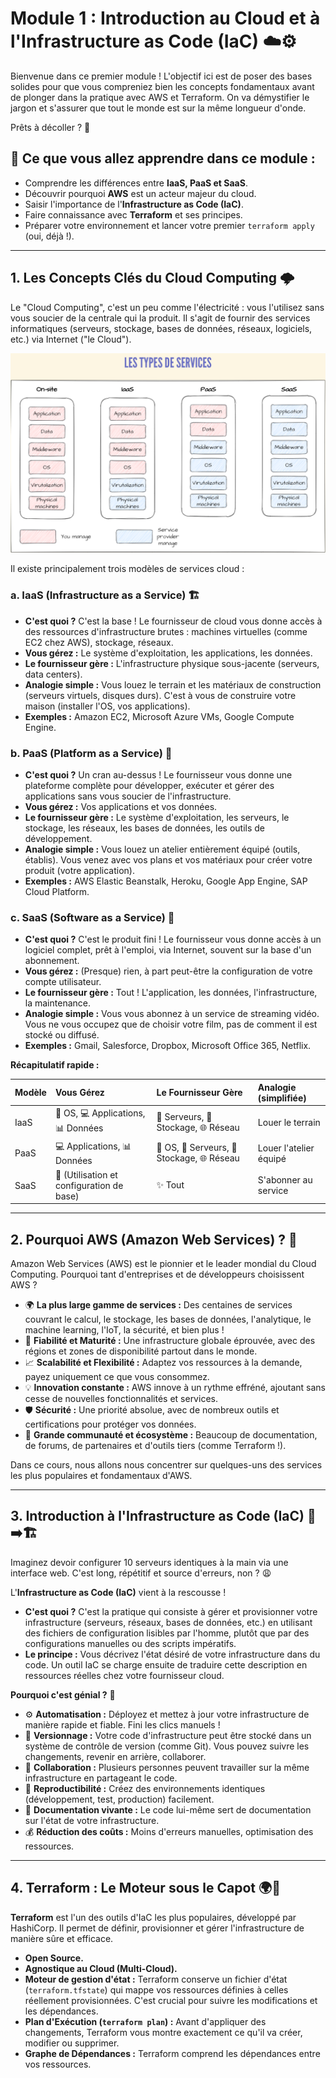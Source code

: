 # Module 1 : Introduction au Cloud et à l'Infrastructure as Code (IaC) ☁️⚙️

Bienvenue dans ce premier module ! L'objectif ici est de poser des bases solides pour que vous compreniez bien les concepts fondamentaux avant de plonger dans la pratique avec AWS et Terraform. On va démystifier le jargon et s'assurer que tout le monde est sur la même longueur d'onde.

Prêts à décoller ? 🚀

## 🎯 Ce que vous allez apprendre dans ce module :

*   Comprendre les différences entre **IaaS, PaaS et SaaS**.
*   Découvrir pourquoi **AWS** est un acteur majeur du cloud.
*   Saisir l'importance de l'**Infrastructure as Code (IaC)**.
*   Faire connaissance avec **Terraform** et ses principes.
*   Préparer votre environnement et lancer votre premier `terraform apply` (oui, déjà !).

---

## 1. Les Concepts Clés du Cloud Computing 🌩️

Le "Cloud Computing", c'est un peu comme l'électricité : vous l'utilisez sans vous soucier de la centrale qui la produit. Il s'agit de fournir des services informatiques (serveurs, stockage, bases de données, réseaux, logiciels, etc.) via Internet ("le Cloud").

![Type instance IaaS, PaaS, SaaS](./type_instance.png)

Il existe principalement trois modèles de services cloud :

### a. IaaS (Infrastructure as a Service) 🏗️

*   **C'est quoi ?** C'est la base ! Le fournisseur de cloud vous donne accès à des ressources d'infrastructure brutes : machines virtuelles (comme EC2 chez AWS), stockage, réseaux.
*   **Vous gérez :** Le système d'exploitation, les applications, les données.
*   **Le fournisseur gère :** L'infrastructure physique sous-jacente (serveurs, data centers).
*   **Analogie simple :** Vous louez le terrain et les matériaux de construction (serveurs virtuels, disques durs). C'est à vous de construire votre maison (installer l'OS, vos applications).
*   **Exemples :** Amazon EC2, Microsoft Azure VMs, Google Compute Engine.

### b. PaaS (Platform as a Service) 🧩

*   **C'est quoi ?** Un cran au-dessus ! Le fournisseur vous donne une plateforme complète pour développer, exécuter et gérer des applications sans vous soucier de l'infrastructure.
*   **Vous gérez :** Vos applications et vos données.
*   **Le fournisseur gère :** Le système d'exploitation, les serveurs, le stockage, les réseaux, les bases de données, les outils de développement.
*   **Analogie simple :** Vous louez un atelier entièrement équipé (outils, établis). Vous venez avec vos plans et vos matériaux pour créer votre produit (votre application).
*   **Exemples :** AWS Elastic Beanstalk, Heroku, Google App Engine, SAP Cloud Platform.

### c. SaaS (Software as a Service) 📧

*   **C'est quoi ?** C'est le produit fini ! Le fournisseur vous donne accès à un logiciel complet, prêt à l'emploi, via Internet, souvent sur la base d'un abonnement.
*   **Vous gérez :** (Presque) rien, à part peut-être la configuration de votre compte utilisateur.
*   **Le fournisseur gère :** Tout ! L'application, les données, l'infrastructure, la maintenance.
*   **Analogie simple :** Vous vous abonnez à un service de streaming vidéo. Vous ne vous occupez que de choisir votre film, pas de comment il est stocké ou diffusé.
*   **Exemples :** Gmail, Salesforce, Dropbox, Microsoft Office 365, Netflix.

**Récapitulatif rapide :**

| Modèle | Vous Gérez                               | Le Fournisseur Gère                        | Analogie (simplifiée) |
| :----- | :--------------------------------------- | :----------------------------------------- | :-------------------- |
| IaaS   | 🤖 OS, 💻 Applications, 📊 Données        | 🔩 Serveurs, 💾 Stockage, 🌐 Réseau       | Louer le terrain      |
| PaaS   | 💻 Applications, 📊 Données              | 🤖 OS, 🔩 Serveurs, 💾 Stockage, 🌐 Réseau | Louer l'atelier équipé |
| SaaS   | 👤 (Utilisation et configuration de base) | ✨ Tout                                    | S'abonner au service  |

---

## 2. Pourquoi AWS (Amazon Web Services) ? 🌟

Amazon Web Services (AWS) est le pionnier et le leader mondial du Cloud Computing. Pourquoi tant d'entreprises et de développeurs choisissent AWS ?

*   🌍 **La plus large gamme de services :** Des centaines de services couvrant le calcul, le stockage, les bases de données, l'analytique, le machine learning, l'IoT, la sécurité, et bien plus !
*   💪 **Fiabilité et Maturité :** Une infrastructure globale éprouvée, avec des régions et zones de disponibilité partout dans le monde.
*   📈 **Scalabilité et Flexibilité :** Adaptez vos ressources à la demande, payez uniquement ce que vous consommez.
*   💡 **Innovation constante :** AWS innove à un rythme effréné, ajoutant sans cesse de nouvelles fonctionnalités et services.
*   🛡️ **Sécurité :** Une priorité absolue, avec de nombreux outils et certifications pour protéger vos données.
*   👥 **Grande communauté et écosystème :** Beaucoup de documentation, de forums, de partenaires et d'outils tiers (comme Terraform !).

Dans ce cours, nous allons nous concentrer sur quelques-uns des services les plus populaires et fondamentaux d'AWS.

---

## 3. Introduction à l'Infrastructure as Code (IaC) 📜➡️🏗️

Imaginez devoir configurer 10 serveurs identiques à la main via une interface web. C'est long, répétitif et source d'erreurs, non ? 😩

L'**Infrastructure as Code (IaC)** vient à la rescousse !

*   **C'est quoi ?** C'est la pratique qui consiste à gérer et provisionner votre infrastructure (serveurs, réseaux, bases de données, etc.) en utilisant des fichiers de configuration lisibles par l'homme, plutôt que par des configurations manuelles ou des scripts impératifs.
*   **Le principe :** Vous décrivez l'état désiré de votre infrastructure dans du code. Un outil IaC se charge ensuite de traduire cette description en ressources réelles chez votre fournisseur cloud.

**Pourquoi c'est génial ?** 🤔

*   ⚙️ **Automatisation :** Déployez et mettez à jour votre infrastructure de manière rapide et fiable. Fini les clics manuels !
*   🔄 **Versionnage :** Votre code d'infrastructure peut être stocké dans un système de contrôle de version (comme Git). Vous pouvez suivre les changements, revenir en arrière, collaborer.
*   🤝 **Collaboration :** Plusieurs personnes peuvent travailler sur la même infrastructure en partageant le code.
*   🔁 **Reproductibilité :** Créez des environnements identiques (développement, test, production) facilement.
*   📄 **Documentation vivante :** Le code lui-même sert de documentation sur l'état de votre infrastructure.
*   💰 **Réduction des coûts :** Moins d'erreurs manuelles, optimisation des ressources.

---

## 4. Terraform : Le Moteur sous le Capot 🌍🔧

**Terraform** est l'un des outils d'IaC les plus populaires, développé par HashiCorp. Il permet de définir, provisionner et gérer l'infrastructure de manière sûre et efficace.

*   **Open Source.**
*   **Agnostique au Cloud (Multi-Cloud).**
*   **Moteur de gestion d'état :** Terraform conserve un fichier d'état (`terraform.tfstate`) qui mappe vos ressources définies à celles réellement provisionnées. C'est crucial pour suivre les modifications et les dépendances.
*   **Plan d'Exécution (`terraform plan`) :** Avant d'appliquer des changements, Terraform vous montre exactement ce qu'il va créer, modifier ou supprimer.
*   **Graphe de Dépendances :** Terraform comprend les dépendances entre vos ressources.